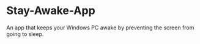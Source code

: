 # Stay-Awake-App
An app that keeps your Windows PC awake by preventing the screen from going to sleep.
